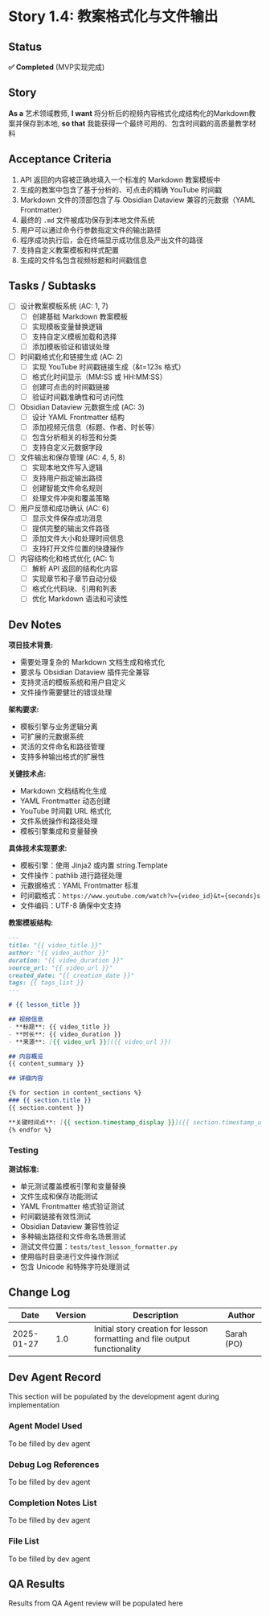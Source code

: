 # Story 1.4: 教案格式化与文件输出

## Status

**✅ Completed** (MVP实现完成)

## Story

**As a** 艺术领域教师,
**I want** 将分析后的视频内容格式化成结构化的Markdown教案并保存到本地,
**so that** 我能获得一个最终可用的、包含时间戳的高质量教学材料

## Acceptance Criteria

1. API 返回的内容被正确地填入一个标准的 Markdown 教案模板中
2. 生成的教案中包含了基于分析的、可点击的精确 YouTube 时间戳
3. Markdown 文件的顶部包含了与 Obsidian Dataview 兼容的元数据（YAML Frontmatter）
4. 最终的 `.md` 文件被成功保存到本地文件系统
5. 用户可以通过命令行参数指定文件的输出路径
6. 程序成功执行后，会在终端显示成功信息及产出文件的路径
7. 支持自定义教案模板和样式配置
8. 生成的文件名包含视频标题和时间戳信息

## Tasks / Subtasks

- [ ] 设计教案模板系统 (AC: 1, 7)
  - [ ] 创建基础 Markdown 教案模板
  - [ ] 实现模板变量替换逻辑
  - [ ] 支持自定义模板加载和选择
  - [ ] 添加模板验证和错误处理

- [ ] 时间戳格式化和链接生成 (AC: 2)
  - [ ] 实现 YouTube 时间戳链接生成（&t=123s 格式）
  - [ ] 格式化时间显示（MM:SS 或 HH:MM:SS）
  - [ ] 创建可点击的时间戳链接
  - [ ] 验证时间戳准确性和可访问性

- [ ] Obsidian Dataview 元数据生成 (AC: 3)
  - [ ] 设计 YAML Frontmatter 结构
  - [ ] 添加视频元信息（标题、作者、时长等）
  - [ ] 包含分析相关的标签和分类
  - [ ] 支持自定义元数据字段

- [ ] 文件输出和保存管理 (AC: 4, 5, 8)
  - [ ] 实现本地文件写入逻辑
  - [ ] 支持用户指定输出路径
  - [ ] 创建智能文件命名规则
  - [ ] 处理文件冲突和覆盖策略

- [ ] 用户反馈和成功确认 (AC: 6)
  - [ ] 显示文件保存成功消息
  - [ ] 提供完整的输出文件路径
  - [ ] 添加文件大小和处理时间信息
  - [ ] 支持打开文件位置的快捷操作

- [ ] 内容结构化和格式优化 (AC: 1)
  - [ ] 解析 API 返回的结构化内容
  - [ ] 实现章节和子章节自动分级
  - [ ] 格式化代码块、引用和列表
  - [ ] 优化 Markdown 语法和可读性

## Dev Notes

**项目技术背景:**

- 需要处理复杂的 Markdown 文档生成和格式化
- 要求与 Obsidian Dataview 插件完全兼容
- 支持灵活的模板系统和用户自定义
- 文件操作需要健壮的错误处理

**架构要求:**

- 模板引擎与业务逻辑分离
- 可扩展的元数据系统
- 灵活的文件命名和路径管理
- 支持多种输出格式的扩展性

**关键技术点:**

- Markdown 文档结构化生成
- YAML Frontmatter 动态创建
- YouTube 时间戳 URL 格式化
- 文件系统操作和路径处理
- 模板引擎集成和变量替换

**具体技术实现要求:**

- 模板引擎：使用 Jinja2 或内置 string.Template
- 文件操作：pathlib 进行路径处理
- 元数据格式：YAML Frontmatter 标准
- 时间戳格式：`https://www.youtube.com/watch?v={video_id}&t={seconds}s`
- 文件编码：UTF-8 确保中文支持

**教案模板结构:**
```markdown
---
title: "{{ video_title }}"
author: "{{ video_author }}"
duration: "{{ video_duration }}"
source_url: "{{ video_url }}"
created_date: "{{ creation_date }}"
tags: {{ tags_list }}
---

# {{ lesson_title }}

## 视频信息
- **标题**: {{ video_title }}
- **时长**: {{ video_duration }}
- **来源**: [{{ video_url }}]({{ video_url }})

## 内容概览
{{ content_summary }}

## 详细内容

{% for section in content_sections %}
### {{ section.title }}
{{ section.content }}

**关键时间点**: [{{ section.timestamp_display }}]({{ section.timestamp_url }})
{% endfor %}
```

### Testing

**测试标准:**

- 单元测试覆盖模板引擎和变量替换
- 文件生成和保存功能测试
- YAML Frontmatter 格式验证测试
- 时间戳链接有效性测试
- Obsidian Dataview 兼容性验证
- 多种输出路径和文件命名场景测试
- 测试文件位置：`tests/test_lesson_formatter.py`
- 使用临时目录进行文件操作测试
- 包含 Unicode 和特殊字符处理测试

## Change Log

| Date | Version | Description | Author |
|------|---------|-------------|--------|
| 2025-01-27 | 1.0 | Initial story creation for lesson formatting and file output functionality | Sarah (PO) |

## Dev Agent Record

This section will be populated by the development agent during implementation

### Agent Model Used

To be filled by dev agent

### Debug Log References

To be filled by dev agent

### Completion Notes List

To be filled by dev agent

### File List

To be filled by dev agent

## QA Results

Results from QA Agent review will be populated here
